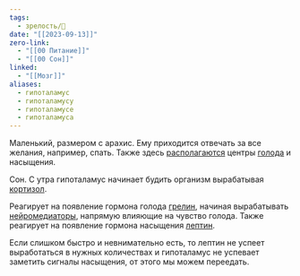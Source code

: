 ```yaml
---
tags:
  - зрелость/🌱
date: "[[2023-09-13]]"
zero-link:
  - "[[00 Питание]]"
  - "[[00 Сон]]"
linked:
  - "[[Мозг]]"
aliases:
  - гипоталамус
  - гипоталамусу
  - гипоталамусе
  - гипоталамуса
---
```

Маленький, размером с арахис. Ему приходится отвечать за все желания, например, спать. Также здесь [располагаются](https://pubmed.ncbi.nlm.nih.gov/35276299/) центры [голода](Голод.md) и насыщения.

Сон. С утра гипоталамус начинает будить организм вырабатывая [кортизол](Кортизол.md).

Реагирует на появление гормона голода [грелин](Грелин.md), начиная вырабатывать [нейромедиаторы](Нейромедиатор.md), напрямую влияющие на чувство голода. Также реагирует на появление гормона насыщения [лептин](Лептин.md).

Если слишком быстро и невнимательно есть, то лептин не успеет выработаться в нужных количествах и гипоталамус не успевает заметить сигналы насыщения, от этого мы можем переедать.